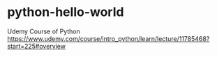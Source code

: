 # python-hello-world
Udemy Course of Python https://www.udemy.com/course/intro_python/learn/lecture/11785468?start=225#overview
